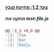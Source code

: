 [{]: <helper> (diffStep 1.2)
#### [צעד 1.2: מחיקת קובץ](../../../../commit/XXX)

##### מחקנו את test-file.js
```diff
@@ -1,3 +0,0 @@
-┊1┊ ┊foo
-┊2┊ ┊bar
-┊3┊ ┊baz🚫↵
```
[}]: #